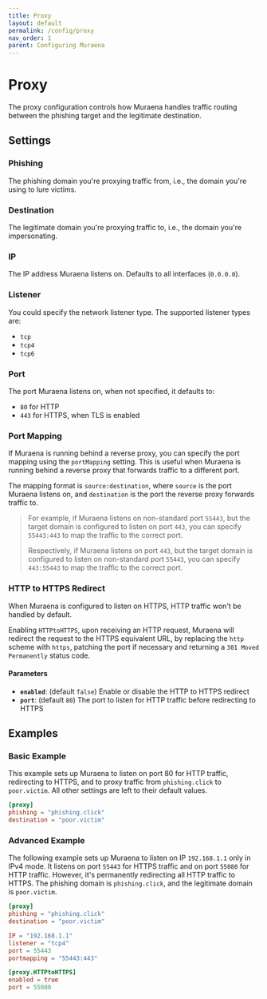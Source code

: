 ```yaml
---
title: Proxy
layout: default
permalink: /config/proxy
nav_order: 1
parent: Configuring Muraena
---
```


# Proxy

The proxy configuration controls how Muraena handles traffic routing between the phishing target and the 
legitimate destination.

## Settings

### Phishing
The phishing domain you're proxying traffic from, i.e., the domain you're using to lure victims.

### Destination
The legitimate domain you're proxying traffic to, i.e., the domain you're impersonating.

### IP
The IP address Muraena listens on. Defaults to all interfaces (`0.0.0.0`).

### Listener
You could specify the network listener type. The supported listener types are:
- `tcp`
- `tcp4`
- `tcp6`

### Port
The port Muraena listens on, when not specified, it defaults to:
- `80` for HTTP
- `443` for HTTPS, when TLS is enabled

### Port Mapping
If Muraena is running behind a reverse proxy, you can specify the port mapping using the `portMapping` setting.
This is useful when Muraena is running behind a reverse proxy that forwards traffic to a different port.

The mapping format is `source:destination`, where `source` is the port Muraena listens on, 
and `destination` is the port the reverse proxy forwards traffic to.

> For example, if Muraena listens on non-standard port `55443`, but the target domain is configured to listen on port `443`,
you can specify `55443:443` to map the traffic to the correct port.
> 
> Respectively, if Muraena listens on port `443`, but the target domain is configured to listen on non-standard port 
> `55443`, you can specify `443:55443` to map the traffic to the correct port.


### HTTP to HTTPS Redirect
When Muraena is configured to listen on HTTPS, HTTP traffic won't be handled by default.

Enabling `HTTPtoHTTPS`, upon receiving an HTTP request, Muraena will redirect the request to the HTTPS equivalent URL, 
by replacing the `http` scheme with `https`, patching the port if necessary and returning a `301 Moved Permanently` 
status code.

#### Parameters
- **`enabled`**: (default `false`) Enable or disable the HTTP to HTTPS redirect
- **`port`**: (default `80`) The port to listen for HTTP traffic before redirecting to HTTPS


## Examples

### Basic Example

This example sets up Muraena to listen on port 80 for HTTP traffic, redirecting to HTTPS,
and to proxy traffic from `phishing.click` to `poor.victim`.
All other settings are left to their default values.

```toml
[proxy]
phishing = "phishing.click"
destination = "poor.victim"
```


### Advanced Example

The following example sets up Muraena to listen on IP `192.168.1.1` only in IPv4 mode.
It listens on port `55443` for HTTPS traffic and on port `55080` for HTTP traffic.
However, it's permanently redirecting all HTTP traffic to HTTPS.
The phishing domain is `phishing.click`, and the legitimate domain is `poor.victim`.

```toml
[proxy]
phishing = "phishing.click"
destination = "poor.victim"

IP = "192.168.1.1"
listener = "tcp4"
port = 55443
portmapping = "55443:443"

[proxy.HTTPtoHTTPS]
enabled = true
port = 55080
```